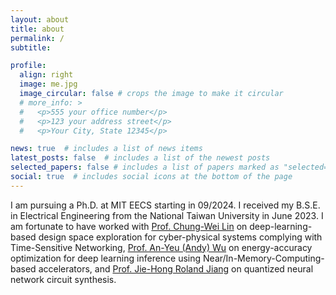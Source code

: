```yaml
---
layout: about
title: about
permalink: /
subtitle:

profile:
  align: right
  image: me.jpg
  image_circular: false # crops the image to make it circular
  # more_info: >
  #   <p>555 your office number</p>
  #   <p>123 your address street</p>
  #   <p>Your City, State 12345</p>

news: true  # includes a list of news items
latest_posts: false  # includes a list of the newest posts
selected_papers: false # includes a list of papers marked as "selected={true}"
social: true  # includes social icons at the bottom of the page
---
```


I am pursuing a Ph.D. at MIT EECS starting in 09/2024. I received my B.S.E. in Electrical Engineering from the National Taiwan University in June 2023. I am fortunate to have worked with [Prof. Chung-Wei Lin](https://www.csie.ntu.edu.tw/~cwlin/) on deep-learning-based design space exploration for cyber-physical systems complying with Time-Sensitive Networking, [Prof. An-Yeu (Andy) Wu](http://access.ee.ntu.edu.tw/) on energy-accuracy optimization for deep learning inference using Near/In-Memory-Computing-based accelerators, and [Prof. Jie-Hong Roland Jiang](http://cc.ee.ntu.edu.tw/~jhjiang/) on quantized neural network circuit synthesis.